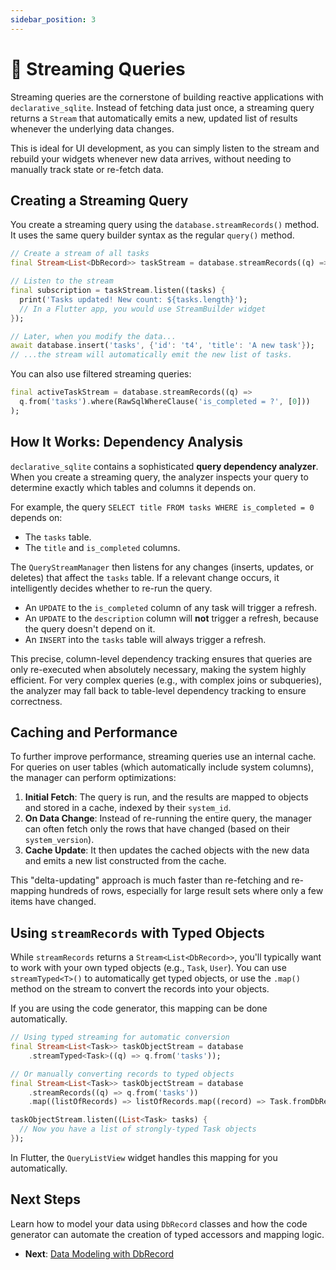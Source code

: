 ```yaml
---
sidebar_position: 3
---
```


# 🌊 Streaming Queries

Streaming queries are the cornerstone of building reactive applications with `declarative_sqlite`. Instead of fetching data just once, a streaming query returns a `Stream` that automatically emits a new, updated list of results whenever the underlying data changes.

This is ideal for UI development, as you can simply listen to the stream and rebuild your widgets whenever new data arrives, without needing to manually track state or re-fetch data.

## Creating a Streaming Query

You create a streaming query using the `database.streamRecords()` method. It uses the same query builder syntax as the regular `query()` method.

```dart
// Create a stream of all tasks
final Stream<List<DbRecord>> taskStream = database.streamRecords((q) => q.from('tasks'));

// Listen to the stream
final subscription = taskStream.listen((tasks) {
  print('Tasks updated! New count: ${tasks.length}');
  // In a Flutter app, you would use StreamBuilder widget
});

// Later, when you modify the data...
await database.insert('tasks', {'id': 't4', 'title': 'A new task'});
// ...the stream will automatically emit the new list of tasks.
```

You can also use filtered streaming queries:

```dart
final activeTaskStream = database.streamRecords((q) => 
  q.from('tasks').where(RawSqlWhereClause('is_completed = ?', [0]))
);
```

## How It Works: Dependency Analysis

`declarative_sqlite` contains a sophisticated **query dependency analyzer**. When you create a streaming query, the analyzer inspects your query to determine exactly which tables and columns it depends on.

For example, the query `SELECT title FROM tasks WHERE is_completed = 0` depends on:
- The `tasks` table.
- The `title` and `is_completed` columns.

The `QueryStreamManager` then listens for any changes (inserts, updates, or deletes) that affect the `tasks` table. If a relevant change occurs, it intelligently decides whether to re-run the query.

- An `UPDATE` to the `is_completed` column of any task will trigger a refresh.
- An `UPDATE` to the `description` column will **not** trigger a refresh, because the query doesn't depend on it.
- An `INSERT` into the `tasks` table will always trigger a refresh.

This precise, column-level dependency tracking ensures that queries are only re-executed when absolutely necessary, making the system highly efficient. For very complex queries (e.g., with complex joins or subqueries), the analyzer may fall back to table-level dependency tracking to ensure correctness.

## Caching and Performance

To further improve performance, streaming queries use an internal cache. For queries on user tables (which automatically include system columns), the manager can perform optimizations:

1.  **Initial Fetch**: The query is run, and the results are mapped to objects and stored in a cache, indexed by their `system_id`.
2.  **On Data Change**: Instead of re-running the entire query, the manager can often fetch only the rows that have changed (based on their `system_version`).
3.  **Cache Update**: It then updates the cached objects with the new data and emits a new list constructed from the cache.

This "delta-updating" approach is much faster than re-fetching and re-mapping hundreds of rows, especially for large result sets where only a few items have changed.

## Using `streamRecords` with Typed Objects

While `streamRecords` returns a `Stream<List<DbRecord>>`, you'll typically want to work with your own typed objects (e.g., `Task`, `User`). You can use `streamTyped<T>()` to automatically get typed objects, or use the `.map()` method on the stream to convert the records into your objects.

If you are using the code generator, this mapping can be done automatically.

```dart
// Using typed streaming for automatic conversion
final Stream<List<Task>> taskObjectStream = database
    .streamTyped<Task>((q) => q.from('tasks'));

// Or manually converting records to typed objects
final Stream<List<Task>> taskObjectStream = database
    .streamRecords((q) => q.from('tasks'))
    .map((listOfRecords) => listOfRecords.map((record) => Task.fromDbRecord(record)).toList());

taskObjectStream.listen((List<Task> tasks) {
  // Now you have a list of strongly-typed Task objects
});
```

In Flutter, the `QueryListView` widget handles this mapping for you automatically.

## Next Steps

Learn how to model your data using `DbRecord` classes and how the code generator can automate the creation of typed accessors and mapping logic.

- **Next**: [Data Modeling with DbRecord](./data-modeling.md)

